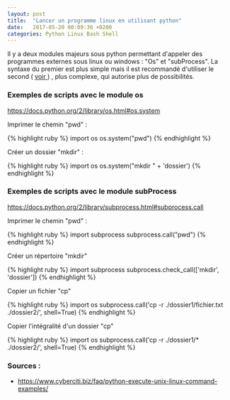 ```yaml
---
layout: post
title:  "Lancer un programme linux en utilisant python"
date:   2017-05-20 00:09:36 +0200
categories: Python Linux Bash Shell 
---
```



Il y a deux modules majeurs sous python permettant d'appeler des programmes externes sous linux ou windows : "Os" et "subProcess". La syntaxe du premier est plus simple mais il est recommandé d'utiliser le second ( <a href="https://docs.python.org/2/library/subprocess.html#replacing-os-system" target ="_blanck"> voir </a> ) , plus complexe, qui autorise plus de possibilités.


<h3>Exemples de scripts avec le module os </h3>
<a href="https://docs.python.org/2/library/os.html#os.system" target="_blanck">https://docs.python.org/2/library/os.html#os.system</a>


<p> Imprimer le chemin "pwd" : </p>
{% highlight ruby %}
import os
os.system("pwd")
{% endhighlight %}
    
<p> Créer un dossier "mkdir" : </p>
{% highlight ruby %}
import os
os.system("mkdir " + 'dossier')
{% endhighlight %}

<h3>Exemples de scripts avec le module subProcess</h3>

<a href="https://docs.python.org/2/library/subprocess.html#subprocess.call" target="_blanck">https://docs.python.org/2/library/subprocess.html#subprocess.call</a>


<p> Imprimer le chemin "pwd" : </p>
{% highlight ruby %}
import subprocess
subprocess.call("pwd")
{% endhighlight %}
    
<p> Créer un répertoire "mkdir" </p>
{% highlight ruby %}
import subprocess
subprocess.check_call(['mkdir', 'dossier'])
{% endhighlight %}
    
<p> Copier un fichier "cp" </p>
{% highlight ruby %}
import os
subprocess.call('cp -r ./dossier1/fichier.txt ./dossier2/', shell=True)
{% endhighlight %}
    
<p> Copier l'intégralité d'un dossier "cp" </p>
{% highlight ruby %}
import os
subprocess.call('cp -r ./dossier1/* ./dossier2/', shell=True)
{% endhighlight %}
    

<h3>Sources :</h3>

<ul>
    <li>
    <a href="https://www.cyberciti.biz/faq/python-execute-unix-linux-command-examples/" target="_blanck">https://www.cyberciti.biz/faq/python-execute-unix-linux-command-examples/</a>
    </li>
</ul>


